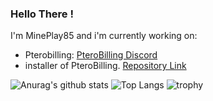 <h3>Hello There !</h3>

I'm MinePlay85 and i'm currently working on:
- Pterobilling: [PteroBilling Discord](https://discord.gg/EjHe3QpJjd)
- installer of PteroBilling. [Repository Link](https://github.com/MinePlay85/PteroBilling-installer)

![Anurag's github stats](https://github-readme-stats.vercel.app/api?username=MinePlay85&show_icons=true&theme=dark)
![Top Langs](https://github-readme-stats.vercel.app/api/top-langs/?username=MinePlay85&layout=compact&show_icons=true&theme=dark)
![trophy](https://github-profile-trophy.vercel.app/?username=MinePlay85&theme=onedark)

